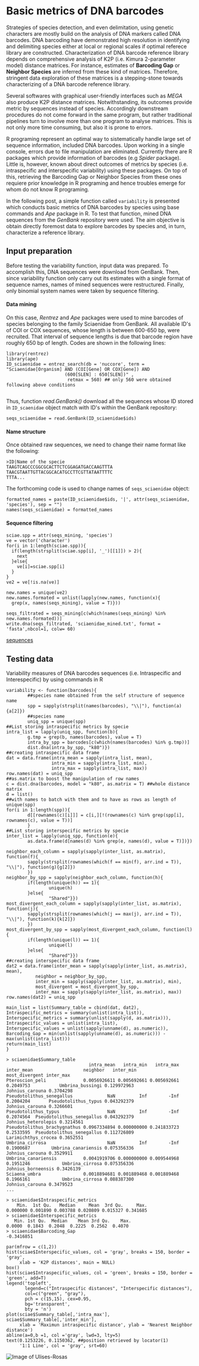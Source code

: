# Basic metrics of DNA barcodes

Strategies of species detection, and even delimitation, using genetic characters are mostly build on the analysis of DNA markers called DNA barcodes. DNA barcoding have demonstrated high resolution in identifying and delimiting species either at local or regional scales if optimal referece library are constructed. Characterization of DNA barcode reference library depends on comprehensive analysis of K2P (i.e. Kimura 2-parameter model) distance matrices. For instance, estimates of **Barcoding Gap** or **Neighbor Species** are inferred from these kind of matrices. Therefore, stringent data exploration of these matrices is a stepping-stone towards characterizing of a DNA barcode reference library.

Several softwares with graphical user-friendly interfaces such as *MEGA* also produce K2P distance matrices. Notwithstanding, its outcomes provide metric by sequences instead of species. Accordingly downstream procedures do not come forward in the same program, but rather traditional pipelines turn to involve more than one program to analyse matrices. This is not only more time consuming, but also it is prone to errors. 

R programing represent an optimal way to sistematically handle large set of sequence information, included DNA barcodes. Upon working in a single console, errors due to file manipulation are eliminated. Currently there are R packages which provide information of barcodes (e.g _Spider_ package). Little is, however, known about direct outcomes of metrics by species (i.e. intraspecific and interspecific variability) using these packages. On top of this, retrieving the Barcoding Gap or Neighbor Species from these ones requiere prior knowledge in R programing and hence troubles emerge for whom do not know R programing.

In the following post, a simple function called `variability` is presented which conducts basic metrics of DNA barcodes by species using base commands and *Ape* package in R. To test that function, mined DNA sequences from the _GenBank_ repository were used. The aim objective is obtain directly foremost data to explore barcodes by species and, in turn, characterize a reference library.

## Input preparation
Before testing the variability function, input data was prepared. To accomplish this, DNA sequences were download from GenBank. Then, since variability function only carry out its estimates with a single format of sequence names, names of mined sequences were restructured. Finally, only binomial system names were taken by sequence filtering. 


#### Data mining
On this case, _Rentrez_ and _Ape_ packages were used to mine barcodes of species belonging to the family Sciaenidae from GenBank. All available ID's of COI or COX sequences, whose length is between 600-650 bp, were recruited. That interval of sequence lengths is due that barcode region have roughly 650 bp of length. Codes are shown in the following lines: 
```Rscript
library(rentrez)
library(ape)
ID_sciaenidae = entrez_search(db = 'nuccore', term = "Sciaenidae[Organism] AND (COI[Gene] OR COX[Gene]) AND 
                      (600[SLEN] : 650[SLEN])" ,
                       retmax = 560) ## only 560 were obtained following above conditions
                       
```
Thus, function _read.GenBank()_ download all the sequences whose ID stored in `ID_scaenidae` object match with ID's within the GenBank repository:

```Rscript
seqs_sciaenidae = read.GenBank(ID_sciaenidae$ids)
```


#### Name structure
Once obtained raw sequences, we need to change their name format like the following:
```
>ID|Name of the specie
TAAGTCAGCCCGGCGCACTTCTCGGAGATGACCAAGTTTA
TAACGTAATTGTTACGGCACATGCCTTCGTTATAATTTTC
TTTA...
```
The forthcoming code is used to change names of `seqs_sciaenidae` object:
```Rscript
formatted_names = paste(ID_sciaenidae$ids, '|', attr(seqs_sciaenidae, 'species'), sep = "")
names(seqs_sciaenidae) = formatted_names
```


#### Sequence filtering
```Rscript
sciae.spp = attr(seqs_mining, 'species')
ve = vector('character')
for(i in 1:length(sciae.spp)){
  if(length(strsplit(sciae.spp[i], '_')[[1]]) > 2){
    next
  }else{
    ve[i]=sciae.spp[i]
  }
}
ve2 = ve[!is.na(ve)]
```
```Rscript
new.names = unique(ve2)
new.names.formated = unlist(lapply(new.names, function(x){
  grep(x, names(seqs_mining), value = T)}))

seqs_filtrated = seqs_mining[c(which(names(seqs_mining) %in% new.names.formated))]
write.dna(seqs_filtrated, 'sciaenidae_mined.txt', format = 'fasta',nbcol=1, colw= 60)
```
[sequences](https://github.com/Ulises-Rosas/DNA-Barcodes-BasicMetrics/blob/master/sciaenidae_mined_linsi_gblocks.txt)


## Testing data
Variability measures  of DNA barcodes sequences (i.e. Intraspecific and Interespecific) by using commands in R

```Rscript
variability <- function(barcodes){
        ##species name obtained from the self structure of sequence name
        spp = sapply(strsplit(names(barcodes), "\\|"), function(a){a[2]})
        ##species name
        uniq_spp = unique(spp)
##List storing intraspecific metrics by specie
intra_list = lapply(uniq_spp, function(b){
        g.tmp = grep(b, names(barcodes), value = T)
        intra_by_spp = barcodes[c(which(names(barcodes) %in% g.tmp))]
        dist.dna(intra_by_spp, "k80")})
##creating intraspecific data frame
dat = data.frame(intra_mean = sapply(intra_list, mean), 
                 intra_min = sapply(intra_list, min), 
                 intra_max = sapply(intra_list, max))   
row.names(dat) = uniq_spp
##as.matrix to boost the manipulation of row names
c = dist.dna(barcodes, model = "k80", as.matrix = T) ##whole distance matrix
d = list()
##with names to batch with them and to have as rows as length of unique(spp)
for(i in 1:length(spp)){
        d[[rownames(c)[i]]] = c[i,][!(rownames(c) %in% grep(spp[i], rownames(c), value = T))]
        }
##List storing interspecific metrics by specie
inter_list = lapply(uniq_spp, function(e){
        as.data.frame(d[names(d) %in% grep(e, names(d), value = T)])})

neighbor_each_column = sapply(sapply(inter_list, as.matrix), function(f){
        sapply(strsplit(rownames(which(f == min(f), arr.ind = T)), "\\|"), function(g){g[2]})
        })
neighbor_by_spp = sapply(neighbor_each_column, function(h){
        if(length(unique(h)) == 1){
                unique(h)
        }else{
                "Shared"}})
most_divergent_each_column = sapply(sapply(inter_list, as.matrix), function(j){
        sapply(strsplit(rownames(which(j == max(j), arr.ind = T)), "\\|"), function(k){k[2]})
        })
most_divergent_by_spp = sapply(most_divergent_each_column, function(l){
        if(length(unique(l)) == 1){
                unique(l)
        }else{
                "Shared"}})
##creating interspecific data frame
dat2 = data.frame(inter_mean = sapply(sapply(inter_list, as.matrix), mean),
           neighbor = neighbor_by_spp,
           inter_min = sapply(sapply(inter_list, as.matrix), min),
           most_divergent = most_divergent_by_spp,
           inter_max = sapply(sapply(inter_list, as.matrix), max))
row.names(dat2) = uniq_spp

main_list = list(Summary_table = cbind(dat, dat2),
Intraspecific_metrics = summary(unlist(intra_list)),
Interspecific_metrics = summary(unlist(sapply(d, as.matrix))),
Intraspecific_values = unlist(intra_list),
Interspecific_values = unlist(sapply(unname(d), as.numeric)),
Barcoding_Gap = min(unlist(sapply(unname(d), as.numeric))) - max(unlist(intra_list)))
return(main_list)
}
```
```
> sciaenidae$Summary_table
                               intra_mean   intra_min   intra_max inter_mean                   neighbor   inter_min          most_divergent inter_max
Pteroscion_peli              0.0056926611 0.005692661 0.005692661  0.2049753           Umbrina_bussingi 0.129972963         Johnius_carouna 0.3704298
Pseudotolithus_senegallus             NaN         Inf        -Inf  0.2004204       Pseudotolithus_typus 0.043292379         Johnius_carouna 0.3266601
Pseudotolithus_typus                  NaN         Inf        -Inf  0.2074564  Pseudotolithus_senegallus 0.043292379     Johnius_heterolepis 0.3214561
Pseudotolithus_brachygnathus 0.0967334894 0.000000000 0.241833723  0.2533595  Pseudotolithus_senegallus 0.112726809     Larimichthys_crocea 0.3652551
Umbrina_cirrosa                       NaN         Inf        -Inf  0.1900687        Umbrina_canariensis 0.075356336         Johnius_carouna 0.3529911
Umbrina_canariensis          0.0041919706 0.000000000 0.009544968  0.1951246            Umbrina_cirrosa 0.075356336      Johnius_borneensis 0.3426139
Sciaena_umbra                0.0018894681 0.001889468 0.001889468  0.1966161            Umbrina_cirrosa 0.088387300         Johnius_carouna 0.3479523
...
```
```
> sciaenidae$Intraspecific_metrics
    Min.  1st Qu.   Median     Mean  3rd Qu.     Max. 
0.000000 0.001890 0.003788 0.020809 0.015327 0.341685 
> sciaenidae$Interspecific_metrics
   Min. 1st Qu.  Median    Mean 3rd Qu.    Max. 
0.0000  0.1843  0.2048  0.2225  0.2562  0.4070 
> sciaenidae$Barcoding_Gap
-0.3416851
```
```Rscript
par(mfrow = c(1,2))
hist(sciae$Interspecific_values, col = 'gray', breaks = 150, border = 'gray', 
     xlab = 'K2P distances', main = NULL)
box()
hist(sciae$Intraspecific_values, col = 'green', breaks = 150, border = 'green', add=T)
legend('topleft', 
       legend=c("Intraspecific distances", "Interspecific distances"),
       col=c("green", "gray"), 
       pch = c(15,15), cex=0.95,
       bg='transparent',
       bty = 'n')
plot(sciae$Summary_table[,'intra_max'], sciae$Summary_table[,'inter_min'], 
     xlab = 'Maximun intraspecific distance', ylab = 'Nearest Neighbor distance')
abline(a=0,b =1, col ='gray', lwd=3, lty=5)
text(0.1253226, 0.1150362, ##position retrieved by locator(1) 
     '1:1 Line', col = 'gray', srt=60)
```
![Image of Ulises-Rosas](https://github.com/Ulises-Rosas/DNA-Barcodes-BasicMetrics/blob/master/plots.png)
